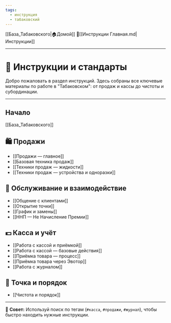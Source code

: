 ```yaml
---
tags:
  - инструкция
  - табаковский
---
```

[[База_Табаковского|🏠Домой]]
📁[[Инструкции Главная.md|Инструкции]]

---

# 📘 Инструкции и стандарты

Добро пожаловать в раздел инструкций. Здесь собраны все ключевые материалы по работе в "Табаковском": от продаж и кассы до чистоты и субординации.

---
## Начало

[[База_Табаковского]]
## 🛍️ Продажи

- [[Продажи — главное]]
- [[Базовая техника продаж]]
- [[Техники продаж — жидкости]]
- [[Техники продаж — устройства и одноразки]]

## 🤝 Обслуживание и взаимодействие

- [[Общение с клиентами]]
- [[Открытие точки]]
- [[График и замены]]
- [[ННП — Не Начисление Премии]]

## 💵 Касса и учёт

- [[Работа с кассой и приёмкой]]
- [[Работа с кассой — базовые действия]]
- [[Приёмка товара — процесс]]
- [[Приёмка товара через Эвотор]]
- [[Работа с журналом]]

## 🧼 Точка и порядок

- [[Чистота и порядок]]

---

🧭 **Совет:** Используй поиск по тегам (`#касса`, `#продажи`, `#журнал`), чтобы быстро находить нужные инструкции.


